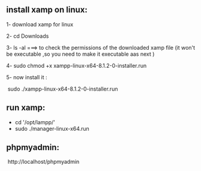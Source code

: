 ## install xamp on linux:

1- download xamp for linux

2- cd Downloads

3- ls -al       ===> to check the permissions of the downloaded xamp file (it won't be executable ,so you need to make it executable aas next )

4- sudo chmod +x xampp-linux-x64-8.1.2-0-installer.run

5- now install it :

​	sudo ./xampp-linux-x64-8.1.2-0-installer.run

## run xamp:

* cd '/opt/lampp/'
* sudo ./manager-linux-x64.run

## phpmyadmin:

​	http://localhost/phpmyadmin